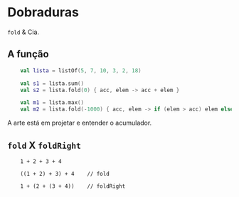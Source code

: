 # Dobraduras

`fold` & Cia.

## A função

```kotlin
    val lista = listOf(5, 7, 10, 3, 2, 18)

    val s1 = lista.sum()
    val s2 = lista.fold(0) { acc, elem -> acc + elem }

    val m1 = lista.max()
    val m2 = lista.fold(-1000) { acc, elem -> if (elem > acc) elem else acc }
```

A arte está em projetar e entender o acumulador.

## `fold` X `foldRight`

``` 
    1 + 2 + 3 + 4

    ((1 + 2) + 3) + 4    // fold
 
    1 + (2 + (3 + 4))    // foldRight
 
```